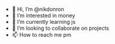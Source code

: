 - 👋 Hi, I’m @nikdonron
- 👀 I’m interested in money
- 🌱 I’m currently learning js
- 💞️ I’m looking to collaborate on projects
- 📫 How to reach me pm

<!---
nikdonron/nikdonron is a ✨ special ✨ repository because its `README.md` (this file) appears on your GitHub profile.
You can click the Preview link to take a look at your changes.
--->
